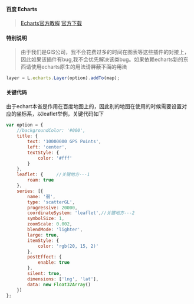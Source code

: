 #### 百度 Echarts
> [Echarts官方教程](http://echarts.baidu.com/api.html#echarts)  [官方下载](http://echarts.baidu.com/download.html)

#### 特别说明
> 由于我们是GIS公司，我不会花费过多的时间在图表等这些插件的对接上，因此如果该插件有bug,我不会优先解决该类bug。如果依赖echarts新的东西请使用echarts原生的用法请~~屏蔽下面的用法~~

``` javascript
layer = L.echarts.Layer(option).addTo(map);
```

#### 关键代码
由于echart本省是作用在百度地图上的，因此别的地图在使用的时候需要设置对应的坐标系，以leaflet举例，关键代码如下

``` javascript
var option = {
    //backgroundColor: '#000',
    title: {
        text: '10000000 GPS Points',
        left: 'center',
        textStyle: {
            color: '#fff'
        }
    },
    leaflet: {     //关键地方---1
        roam: true
    },
    series: [{
        name: '弱',
        type: 'scatterGL',
        progressive: 20000,
        coordinateSystem: 'leaflet',//关键地方---2
        symbolSize: 1,
        zoomScale: 0.002,
        blendMode: 'lighter',
        large: true,
        itemStyle: {
            color: 'rgb(20, 15, 2)'
        },
        postEffect: {
            enable: true
        },
        silent: true,
        dimensions: ['lng', 'lat'],
        data: new Float32Array()
    }]
};
```
